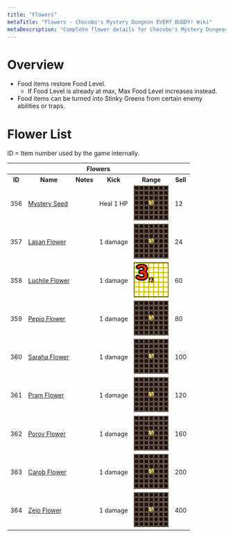 ```yaml
---
title: "Flowers"
metaTitle: "Flowers - Chocobo's Mystery Dungeon EVERY BUDDY! Wiki"
metaDescription: "Complete flower details for Chocobo's Mystery Dungeon EVERY BUDDY!"
---
```


# Overview

- Food items restore Food Level.
    - If Food Level is already at max, Max Food Level increases instead.
- Food items can be turned into Stinky Greens from certain enemy abilities or traps.

# Flower List

ID = Item number used by the game internally.

<table class="itemList">
  <tr>
    <th colspan="6">Flowers</th>
  </tr>
  <tr>
    <th>ID</th>
    <th>Name</th>
    <th>Notes</th>
    <th>Kick</th>
    <th>Range</th>
    <th>Sell</th>
  </tr>
  <tr>
    <td>356</td>
    <td class="itemName"><a href="#mystery-seed">Mystery Seed</a></td>
    <td class="leftText"></td>
    <td class="leftText">Heal 1 HP</td>
    <td class="range"><img src="../images/other/self.png"/></td>
    <td>12</td>
  </tr>
  <tr>
    <td>357</td>
    <td class="itemName"><a href="#lasan-flower">Lasan Flower</a></td>
    <td class="leftText"></td>
    <td class="leftText">1 damage</td>
    <td class="range"><img src="../images/other/self.png"/></td>
    <td>24</td>
  </tr>
  <tr>
    <td>358</td>
    <td class="itemName"><a href="#luchile-flower">Luchile Flower</a></td>
    <td class="leftText"></td>
    <td class="leftText">1 damage</td>
    <td class="range"><img src="../images/other/3_radius.png"/></td>
    <td>60</td>
  </tr>
  <tr>
    <td>359</td>
    <td class="itemName"><a href="#pepio-flower">Pepio Flower</a></td>
    <td class="leftText"></td>
    <td class="leftText">1 damage</td>
    <td class="range"><img src="../images/other/self.png"/></td>
    <td>80</td>
  </tr>
  <tr>
    <td>360</td>
    <td class="itemName"><a href="#saraha-flower">Saraha Flower</a></td>
    <td class="leftText"></td>
    <td class="leftText">1 damage</td>
    <td class="range"><img src="../images/other/self.png"/></td>
    <td>100</td>
  </tr>
  <tr>
    <td>361</td>
    <td class="itemName"><a href="#pram-flower">Pram Flower</a></td>
    <td class="leftText"></td>
    <td class="leftText">1 damage</td>
    <td class="range"><img src="../images/other/self.png"/></td>
    <td>120</td>
  </tr>
  <tr>
    <td>362</td>
    <td class="itemName"><a href="#porov-flower">Porov Flower</a></td>
    <td class="leftText"></td>
    <td class="leftText">1 damage</td>
    <td class="range"><img src="../images/other/self.png"/></td>
    <td>160</td>
  </tr>
  <tr>
    <td>363</td>
    <td class="itemName"><a href="#carob-flower">Carob Flower</a></td>
    <td class="leftText"></td>
    <td class="leftText">1 damage</td>
    <td class="range"><img src="../images/other/self.png"/></td>
    <td>200</td>
  </tr>
  <tr>
    <td>364</td>
    <td class="itemName"><a href="#zeio-flower">Zeio Flower</a></td>
    <td class="leftText"></td>
    <td class="leftText">1 damage</td>
    <td class="range"><img src="../images/other/self.png"/></td>
    <td>400</td>
  </tr>
</table>
